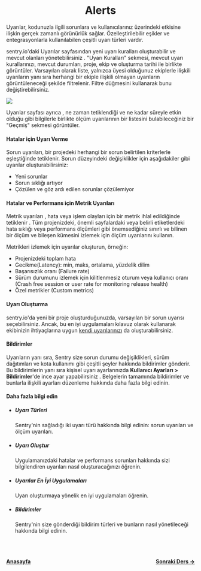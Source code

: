 <h1 align="center">Alerts</h1>

<p>Uyarılar, kodunuzla ilgili sorunlara ve kullanıcılarınız üzerindeki etkisine ilişkin gerçek zamanlı görünürlük sağlar. Özelleştirilebilir eşikler ve entegrasyonlarla kullanılabilen çeşitli uyarı türleri vardır.</p>

<p>sentry.io'daki Uyarılar sayfasından yeni uyarı kuralları oluşturabilir ve mevcut olanları yönetebilirsiniz . "Uyarı Kuralları" sekmesi, mevcut uyarı kurallarınızı, mevcut durumları, proje, ekip ve oluşturma tarihi ile birlikte görüntüler. Varsayılan olarak liste, yalnızca üyesi olduğunuz ekiplerle ilişkili uyarıların yanı sıra herhangi bir ekiple ilişkili olmayan uyarıların görüntüleneceği şekilde filtrelenir. Filtre düğmesini kullanarak bunu değiştirebilirsiniz.</p>

<img src="https://docs.sentry.io/static/fe206672947487b119939ca4cd59da64/97a96/alert-listing.png">

<p>Uyarılar sayfası ayrıca , ne zaman tetiklendiği ve ne kadar süreyle etkin olduğu gibi bilgilerle birlikte ölçüm uyarılarının bir listesini bulabileceğiniz bir "Geçmiş" sekmesi görüntüler.</p>

<h4>Hatalar için Uyarı Verme</h4>

<p>Sorun uyarıları, bir projedeki herhangi bir sorun belirtilen kriterlerle eşleştiğinde tetiklenir. Sorun düzeyindeki değişiklikler için aşağıdakiler gibi uyarılar oluşturabilirsiniz:</p>

- Yeni sorunlar
- Sorun sıklığı artıyor
- Çözülen ve göz ardı edilen sorunlar çözülemiyor

<h4>Hatalar ve Performans için Metrik Uyarıları</h4>

<p>Metrik uyarıları , hata veya işlem olayları için bir metrik ihlal edildiğinde tetiklenir . Tüm projenizdeki, önemli sayfalardaki veya belirli etiketlerdeki hata sıklığı veya performans ölçümleri gibi önemsediğiniz sınırlı ve bilinen bir ölçüm ve bileşen kümesini izlemek için ölçüm uyarılarını kullanın.</p>

<p>Metrikleri izlemek için uyarılar oluşturun, örneğin:</p>

- Projenizdeki toplam hata
- Gecikme(Latency): min, maks, ortalama, yüzdelik dilim
- Başarısızlık oranı (Failure rate)
- Sürüm durumunu izlemek için kilitlenmesiz oturum veya kullanıcı oranı (Crash free session or user rate for monitoring release health)
- Özel metrikler (Custom metrics)

<h4>Uyarı Oluşturma</h4>

<p>sentry.io'da yeni bir proje oluşturduğunuzda, varsayılan bir sorun uyarısı seçebilirsiniz. Ancak, bu en iyi uygulamaları kılavuz olarak kullanarak ekibinizin ihtiyaçlarına uygun <a href="https://docs.sentry.io/product/alerts/create-alerts/">kendi uyarılarınızı</a> da oluşturabilirsiniz.</p>

<h4>Bildirimler</h4>

<p>Uyarıların yanı sıra, Sentry size sorun durumu değişiklikleri, sürüm dağıtımları ve kota kullanımı gibi çeşitli şeyler hakkında bildirimler gönderir. Bu bildirimlerin yanı sıra kişisel uyarı ayarlarınızda <strong>Kullanıcı Ayarları > Bildirimler</strong>'de ince ayar yapabilirsiniz . Belgelerin tamamında bildirimler ve bunlarla ilişkili ayarları düzenleme hakkında daha fazla bilgi edinin.</p>

<h4>Daha fazla bilgi edin</h4>

- <h5><a>Uyarı Türleri</a></h5>
  <p>Sentry'nin sağladığı iki uyarı türü hakkında bilgi edinin: sorun uyarıları ve ölçüm uyarıları.</p>

- <h5><a>Uyarı Oluştur</a></h5>
  <p>Uygulamanızdaki hatalar ve performans sorunları hakkında sizi bilgilendiren uyarıları nasıl oluşturacağınızı öğrenin.</p>

- <h5><a>Uyarılar En İyi Uygulamaları</a></h5>
  <p>Uyarı oluşturmaya yönelik en iyi uygulamaları öğrenin.</p>

- <h5><a>Bildirimler</a></h5>
  <p>Sentry'nin size gönderdiği bildirim türleri ve bunların nasıl yönetileceği hakkında bilgi edinin.</p>


<br>
<br>
<br>
<div style="display: flex; align-items: center; justify-content: space-between"><a href="/sentry-tr/"><strong>Anasayfa</strong></a><a href="/sentry-tr/sentry-basic/alerts/alert-types"><strong>Sonraki Ders -></strong></a></div>

<br>
<br>
<br>